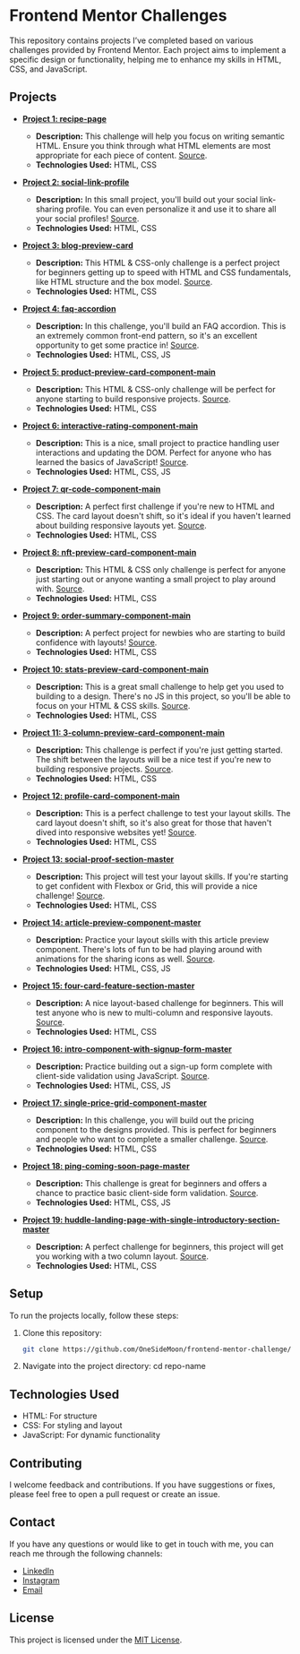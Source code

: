 # Frontend Mentor Challenges

This repository contains projects I’ve completed based on various challenges provided by Frontend Mentor. Each project aims to implement a specific design or functionality, helping me to enhance my skills in HTML, CSS, and JavaScript.

## Projects

- **[Project 1: recipe-page](https://github.com/OneSideMoon/frontend-mentor-challenge/tree/main/recipe-page)**
    - **Description:** This challenge will help you focus on writing semantic HTML. Ensure you think through what HTML elements are most appropriate for each piece of content. [Source](https://www.frontendmentor.io/challenges/recipe-page-KiTsR8QQKm).
    - **Technologies Used:** HTML, CSS

- **[Project 2: social-link-profile](https://github.com/OneSideMoon/frontend-mentor-challenge/tree/main/social-link-profile)**
    - **Description:** In this small project, you'll build out your social link-sharing profile. You can even personalize it and use it to share all your social profiles! [Source](https://www.frontendmentor.io/challenges/social-links-profile-UG32l9m6dQ).
    - **Technologies Used:** HTML, CSS

- **[Project 3: blog-preview-card](https://github.com/OneSideMoon/frontend-mentor-challenge/tree/main/blog-preview-card)**
    - **Description:** This HTML & CSS-only challenge is a perfect project for beginners getting up to speed with HTML and CSS fundamentals, like HTML structure and the box model. [Source](https://www.frontendmentor.io/challenges/blog-preview-card-ckPaj01IcS).
    - **Technologies Used:** HTML, CSS

- **[Project 4: faq-accordion](https://github.com/OneSideMoon/frontend-mentor-challenge/tree/main/faq-accordion)**
    - **Description:** In this challenge, you'll build an FAQ accordion. This is an extremely common front-end pattern, so it's an excellent opportunity to get some practice in! [Source](https://www.frontendmentor.io/challenges/faq-accordion-wyfFdeBwBz).
    - **Technologies Used:** HTML, CSS, JS

- **[Project 5: product-preview-card-component-main](https://github.com/OneSideMoon/frontend-mentor-challenge/tree/main/product-preview-card-component-main)**
    - **Description:** This HTML & CSS-only challenge will be perfect for anyone starting to build responsive projects. [Source](https://www.frontendmentor.io/challenges/product-preview-card-component-GO7UmttRfa).
    - **Technologies Used:** HTML, CSS

- **[Project 6: interactive-rating-component-main](https://github.com/OneSideMoon/frontend-mentor-challenge/tree/main/interactive-rating-component-main)**
    - **Description:** This is a nice, small project to practice handling user interactions and updating the DOM. Perfect for anyone who has learned the basics of JavaScript! [Source](https://www.frontendmentor.io/challenges/interactive-rating-component-koxpeBUmI).
    - **Technologies Used:** HTML, CSS, JS

- **[Project 7: qr-code-component-main](https://github.com/OneSideMoon/frontend-mentor-challenge/tree/main/qr-code-component-main)**
    - **Description:** A perfect first challenge if you're new to HTML and CSS. The card layout doesn't shift, so it's ideal if you haven't learned about building responsive layouts yet. [Source](https://www.frontendmentor.io/challenges/qr-code-component-iux_sIO_H).
    - **Technologies Used:** HTML, CSS

- **[Project 8: nft-preview-card-component-main](https://github.com/OneSideMoon/frontend-mentor-challenge/tree/main/nft-preview-card-component-main)**
    - **Description:** This HTML & CSS only challenge is perfect for anyone just starting out or anyone wanting a small project to play around with. [Source](https://www.frontendmentor.io/challenges/nft-preview-card-component-SbdUL_w0U).
    - **Technologies Used:** HTML, CSS

- **[Project 9: order-summary-component-main](https://github.com/OneSideMoon/frontend-mentor-challenge/tree/main/order-summary-component-main)**
    - **Description:** A perfect project for newbies who are starting to build confidence with layouts! [Source](https://www.frontendmentor.io/challenges/order-summary-component-QlPmajDUj).
    - **Technologies Used:** HTML, CSS 

- **[Project 10: stats-preview-card-component-main](https://github.com/OneSideMoon/frontend-mentor-challenge/tree/main/stats-preview-card-component-main)**
    - **Description:** This is a great small challenge to help get you used to building to a design. There's no JS in this project, so you'll be able to focus on your HTML & CSS skills. [Source](https://www.frontendmentor.io/challenges/stats-preview-card-component-8JqbgoU62).
    - **Technologies Used:** HTML, CSS

- **[Project 11: 3-column-preview-card-component-main](https://github.com/OneSideMoon/frontend-mentor-challenge/tree/main/3-column-preview-card-component-main)**
    - **Description:** This challenge is perfect if you're just getting started. The shift between the layouts will be a nice test if you're new to building responsive projects. [Source](https://www.frontendmentor.io/challenges/3column-preview-card-component-pH92eAR2-).
    - **Technologies Used:** HTML, CSS

- **[Project 12: profile-card-component-main](https://github.com/OneSideMoon/frontend-mentor-challenge/tree/main/profile-card-component-main)**
    - **Description:** This is a perfect challenge to test your layout skills. The card layout doesn't shift, so it's also great for those that haven't dived into responsive websites yet! [Source](https://www.frontendmentor.io/challenges/profile-card-component-cfArpWshJ).
    - **Technologies Used:** HTML, CSS

- **[Project 13: social-proof-section-master](https://github.com/OneSideMoon/frontend-mentor-challenge/tree/main/social-proof-section-master)**
    - **Description:** This project will test your layout skills. If you're starting to get confident with Flexbox or Grid, this will provide a nice challenge! [Source](https://www.frontendmentor.io/challenges/social-proof-section-6e0qTv_bA).
    - **Technologies Used:** HTML, CSS

- **[Project 14: article-preview-component-master](https://github.com/OneSideMoon/frontend-mentor-challenge/tree/main/article-preview-component-master)**
    - **Description:** Practice your layout skills with this article preview component. There's lots of fun to be had playing around with animations for the sharing icons as well. [Source](https://www.frontendmentor.io/challenges/article-preview-component-dYBN_pYFT).
    - **Technologies Used:** HTML, CSS, JS

- **[Project 15: four-card-feature-section-master](https://github.com/OneSideMoon/frontend-mentor-challenge/tree/main/four-card-feature-section-master)**
    - **Description:** A nice layout-based challenge for beginners. This will test anyone who is new to multi-column and responsive layouts. [Source](https://www.frontendmentor.io/challenges/four-card-feature-section-weK1eFYK).
    - **Technologies Used:** HTML, CSS

- **[Project 16: intro-component-with-signup-form-master](https://github.com/OneSideMoon/frontend-mentor-challenge/tree/main/intro-component-with-signup-form-master)**
    - **Description:** Practice building out a sign-up form complete with client-side validation using JavaScript. [Source](https://www.frontendmentor.io/challenges/intro-component-with-signup-form-5cf91bd49edda32581d28fd1).
    - **Technologies Used:** HTML, CSS, JS

- **[Project 17: single-price-grid-component-master](https://github.com/OneSideMoon/frontend-mentor-challenge/tree/main/single-price-grid-component-master)**
    - **Description:** In this challenge, you will build out the pricing component to the designs provided. This is perfect for beginners and people who want to complete a smaller challenge.
    [Source](https://www.frontendmentor.io/challenges/single-price-grid-component-5ce41129d0ff452fec5abbbc).
    - **Technologies Used:** HTML, CSS

- **[Project 18: ping-coming-soon-page-master](https://github.com/OneSideMoon/frontend-mentor-challenge/tree/main/ping-coming-soon-page-master)**
    - **Description:** This challenge is great for beginners and offers a chance to practice basic client-side form validation. [Source](https://www.frontendmentor.io/challenges/ping-single-column-coming-soon-page-5cadd051fec04111f7b848da).
    - **Technologies Used:** HTML, CSS, JS

- **[Project 19: huddle-landing-page-with-single-introductory-section-master](https://github.com/OneSideMoon/frontend-mentor-challenge/tree/main/huddle-landing-page-with-single-introductory-section-master)**
    - **Description:** A perfect challenge for beginners, this project will get you working with a two column layout. [Source](https://www.frontendmentor.io/challenges/huddle-landing-page-with-a-single-introductory-section-B_2Wvxgi0).
    - **Technologies Used:** HTML, CSS


## Setup

To run the projects locally, follow these steps:

1. Clone this repository:
    ```bash
    git clone https://github.com/OneSideMoon/frontend-mentor-challenge/tree/main

2. Navigate into the project directory:
    cd repo-name


## Technologies Used

   - HTML: For structure
   - CSS: For styling and layout
   - JavaScript: For dynamic functionality


## Contributing

I welcome feedback and contributions. If you have suggestions or fixes, please feel free to open a pull request or create an issue.


## Contact

If you have any questions or would like to get in touch with me, you can reach me through the following channels:
- [LinkedIn](https://www.linkedin.com/in/muhammet-batuhan-sahin-965b81216/)
- [Instagram](https://www.instagram.com/one.side.moon/)
- [Email](mailto:batuhansahin9040@gmail.com)


## License

This project is licensed under the [MIT License](https://github.com/OneSideMoon/frontend-mentor-challenge/blob/main/LICENSE).
